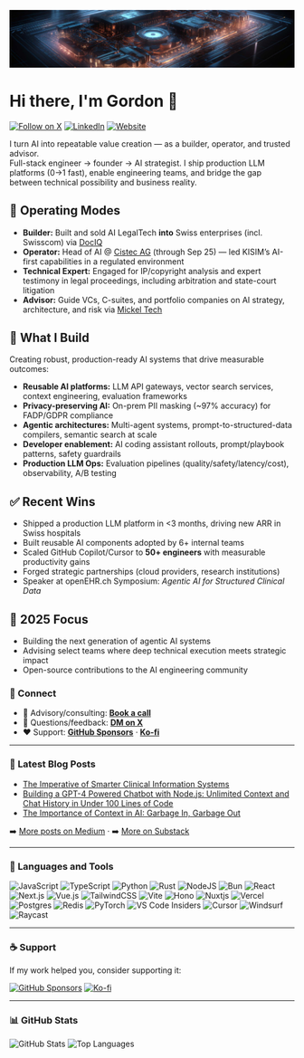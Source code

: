 <p align="center">
  <img src="https://raw.githubusercontent.com/gmickel/gmickel/main/img/oo.jpg" alt="Header" />
</p>

# Hi there, I'm Gordon 👋

[![Follow on X](https://img.shields.io/twitter/follow/gmickel?color=%234682B4&logo=twitter&style=for-the-badge)](https://twitter.com/intent/follow?screen_name=gmickel)
[![LinkedIn](https://img.shields.io/badge/LinkedIn-0A66C2?logo=linkedin&logoColor=white&style=for-the-badge)](https://www.linkedin.com/in/gmickel/)
[![Website](https://img.shields.io/badge/Website-mickel.tech-111?logo=vercel&style=for-the-badge)](https://mickel.tech)

I turn AI into repeatable value creation — as a builder, operator, and trusted advisor.  
Full-stack engineer → founder → AI strategist. I ship production LLM platforms (0→1 fast), enable engineering teams, and bridge the gap between technical possibility and business reality.

## 🎯 Operating Modes

- **Builder:** Built and sold AI LegalTech **into** Swiss enterprises (incl. Swisscom) via [DocIQ](https://twitter.com/dociq_io)  
- **Operator:** Head of AI @ [Cistec AG](https://www.cistec.com/) (through Sep 25) — led KISIM’s AI-first capabilities in a regulated environment  
- **Technical Expert:** Engaged for IP/copyright analysis and expert testimony in legal proceedings, including arbitration and state-court litigation
- **Advisor:** Guide VCs, C-suites, and portfolio companies on AI strategy, architecture, and risk via [Mickel Tech](https://mickel.tech)

## 🚀 What I Build

Creating robust, production-ready AI systems that drive measurable outcomes:

- **Reusable AI platforms:** LLM API gateways, vector search services, context engineering, evaluation frameworks  
- **Privacy-preserving AI:** On-prem PII masking (~97% accuracy) for FADP/GDPR compliance  
- **Agentic architectures:** Multi-agent systems, prompt-to-structured-data compilers, semantic search at scale  
- **Developer enablement:** AI coding assistant rollouts, prompt/playbook patterns, safety guardrails  
- **Production LLM Ops:** Evaluation pipelines (quality/safety/latency/cost), observability, A/B testing

## ✅ Recent Wins

- Shipped a production LLM platform in <3 months, driving new ARR in Swiss hospitals  
- Built reusable AI components adopted by 6+ internal teams  
- Scaled GitHub Copilot/Cursor to **50+ engineers** with measurable productivity gains  
- Forged strategic partnerships (cloud providers, research institutions)  
- Speaker at openEHR.ch Symposium: *Agentic AI for Structured Clinical Data*

## 🎯 2025 Focus

- Building the next generation of agentic AI systems  
- Advising select teams where deep technical execution meets strategic impact  
- Open-source contributions to the AI engineering community

### 🤝 Connect

- 📅 Advisory/consulting: **[Book a call](https://mickel.tech/book)**  
- 💬 Questions/feedback: **[DM on X](https://twitter.com/gmickel)**  
- ❤️ Support: **[GitHub Sponsors](https://github.com/sponsors/gmickel)** · **[Ko-fi](https://ko-fi.com/gmickel)**

---

### 📕 Latest Blog Posts

<!-- BLOG-POST-LIST:START -->
- [The Imperative of Smarter Clinical Information Systems](https://bytesizedbrainwaves.substack.com/p/the-imperative-of-smarter-clinical)
- [Building a GPT-4 Powered Chatbot with Node.js: Unlimited Context and Chat History in Under 100 Lines of Code](https://medium.com/byte-sized-brainwaves/unlimited-chatbot-context-and-chat-history-in-under-100-lines-of-code-with-langchain-and-node-js-1190fcc20708)
- [The Importance of Context in AI: Garbage In, Garbage Out](https://medium.com/byte-sized-brainwaves/the-importance-of-context-in-ai-garbage-in-garbage-out-97c16465c441)
<!-- BLOG-POST-LIST:END -->

➡️ [More posts on Medium](https://medium.com/byte-sized-brainwaves) · ➡️ [More on Substack](https://bytesizedbrainwaves.substack.com/)

---

### 🧰 Languages and Tools

![JavaScript](https://img.shields.io/badge/javascript-%23323330.svg?style=for-the-badge&logo=javascript&logoColor=%23F7DF1E)
![TypeScript](https://img.shields.io/badge/typescript-%23007ACC.svg?style=for-the-badge&logo=typescript&logoColor=white)
![Python](https://img.shields.io/badge/python-3670A0?style=for-the-badge&logo=python&logoColor=ffdd54)
![Rust](https://img.shields.io/badge/rust-%23000000.svg?style=for-the-badge&logo=rust&logoColor=white)
![NodeJS](https://img.shields.io/badge/node.js-6DA55F?style=for-the-badge&logo=node.js&logoColor=white)
![Bun](https://img.shields.io/badge/Bun-%23000000.svg?style=for-the-badge&logo=bun&logoColor=white)
![React](https://img.shields.io/badge/react-%2320232a.svg?style=for-the-badge&logo=react&logoColor=%2361DAFB)
![Next.js](https://img.shields.io/badge/Next.js-000000?style=for-the-badge&logo=next.js&logoColor=white)
![Vue.js](https://img.shields.io/badge/vuejs-%2335495e.svg?style=for-the-badge&logo=vuedotjs&logoColor=%234FC08D)
![TailwindCSS](https://img.shields.io/badge/tailwindcss-%2338B2AC.svg?style=for-the-badge&logo=tailwind-css&logoColor=white)
![Vite](https://img.shields.io/badge/vite-%23646CFF.svg?style=for-the-badge&logo=vite&logoColor=white)
![Hono](https://img.shields.io/badge/Hono-%23E6E6E6.svg?style=for-the-badge&logo=hono&logoColor=black)
![Nuxtjs](https://img.shields.io/badge/Nuxt-002E3B?style=for-the-badge&logo=nuxtdotjs&logoColor=%2300DC82)
![Vercel](https://img.shields.io/badge/Vercel-%23000000.svg?style=for-the-badge&logo=vercel&logoColor=white)
![Postgres](https://img.shields.io/badge/postgres-%23316192.svg?style=for-the-badge&logo=postgresql&logoColor=white)
![Redis](https://img.shields.io/badge/redis-%23DD0031.svg?style=for-the-badge&logo=redis&logoColor=white)
![PyTorch](https://img.shields.io/badge/PyTorch-%23EE4C2C.svg?style=for-the-badge&logo=PyTorch&logoColor=white)
![VS Code Insiders](https://img.shields.io/badge/VS%20Code%20Insiders-35b393.svg?style=for-the-badge&logo=visual-studio-code&logoColor=white)
![Cursor](https://img.shields.io/badge/Cursor-1B1B1B?style=for-the-badge&logo=cursor&logoColor=white)
![Windsurf](https://img.shields.io/badge/Windsurf-0093E9?style=for-the-badge&logo=windsurf&logoColor=white)
![Raycast](https://img.shields.io/badge/Raycast-FF6363?style=for-the-badge&logo=raycast&logoColor=white)

---

### ☕ Support

If my work helped you, consider supporting it:

[![GitHub Sponsors](https://img.shields.io/badge/GitHub%20Sponsors-EA4AAA?style=for-the-badge&logo=GitHub-Sponsors&logoColor=white)](https://github.com/sponsors/gmickel)
[![Ko-fi](https://img.shields.io/badge/Ko--fi-F16061?style=for-the-badge&logo=ko-fi&logoColor=white)](https://ko-fi.com/gmickel)

---

### 📊 GitHub Stats

![GitHub Stats](https://new-stats-git-main-gmickels-projects.vercel.app/api?username=gmickel&show_icons=true&hide_border=false&theme=tokyonight&count_private=true)
![Top Languages](https://new-stats-git-main-gmickels-projects.vercel.app/api/top-langs/?username=gmickel&show_icons=true&hide_border=false&theme=tokyonight&count_private=true)
